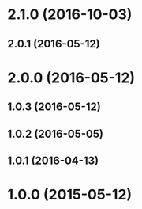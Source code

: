 # 2.1.0 (2016-10-03)




## 2.0.1 (2016-05-12)




# 2.0.0 (2016-05-12)




## 1.0.3 (2016-05-12)




## 1.0.2 (2016-05-05)




## 1.0.1 (2016-04-13)




# 1.0.0 (2015-05-12)





